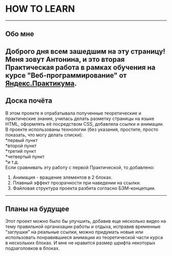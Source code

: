 # HOW TO LEARN  
------
## Обо мне  
Доброго дня всем зашедшим на эту страницу!  
Меня зовут Антонина, и это вторая Практическая работа в рамках обучения на курсе "Веб-программирование" от [Яндекс.Практикума](https://practicum.yandex.ru/).
------
## Доска почёта  
В этом проекте я отрабатывала полученные теоретические и практические знания, училась делать разметку страницы на языке HTML, оформлять её посредством CSS, добавляла ссылки и анимации.  
В проекте использованы технологии (без указания, простите, просто показать, что могу делать списки):  
*первый пункт  
*второй пункт  
*третий пункт  
*четвертый пункт  
*и т.д.  
Если сравнивать эту работу с первой Практической, то добавлено:  
1. Анимация - вращение элементов в 2 блоках.  
2. Плавный эффект прозрачности при наведении на ссылки.  
3. Файловая структура проекта разбита согласно БЭМ-концепции.  
------  
## Планы на будущее  
Этот проект можно было бы улучшить, добавив еще несколько видео на тему правильной организации работы и отдыха, исправив временные "заглушки" на реальные ссылки, можно придумать новые или использовать понравившиеся анимации из теоретической части курса в нескольких блоках. И мне не нравится размер шрифта некоторых подзаголовков в блоках.  

